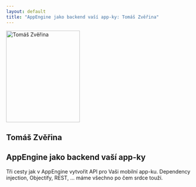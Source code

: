 ```yaml
---
layout: default
title: "AppEngine jako backend vaší app-ky: Tomáš Zvěřina"
---
```


<section id="speakers" class="row speakers-detail">
  <div class="speaker web span3 nohover">
    <a href="https://plus.google.com/105785308934677545572/posts">
      <img src="/data/imgs/recnici/tomas-zverina.jpg" width="200" height="250" alt="Tomáš Zvěřina">
    </a>
    <div class="info">
      <h2>Tomáš Zvěřina</h2>
    </div>
  </div>
  <div class="span9 talk-info">
    <h1>AppEngine jako backend vaší app-ky</h1>
    <p>Tři cesty jak v AppEngine vytvořit API pro Vaši mobilní app-ku. Dependency injection, Objectify, REST, ... máme všechno po čem srdce touží.</p>
  </div>
</section>